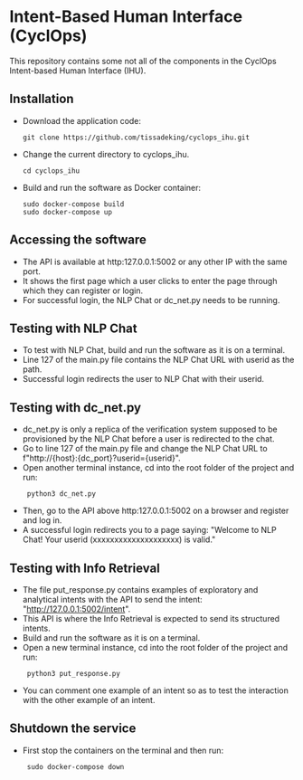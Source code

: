 # Intent-Based Human Interface (CyclOps)

This repository contains some not all of the components in the CyclOps Intent-based Human Interface (IHU).


## Installation

- Download the application code:
    ```
    git clone https://github.com/tissadeking/cyclops_ihu.git
    ```
- Change the current directory to cyclops_ihu.
    ```
    cd cyclops_ihu

- Build and run the software as Docker container:
    ```
    sudo docker-compose build
    sudo docker-compose up
    ```
## Accessing the software
- The API is available at http:127.0.0.1:5002 or any other IP with the same port.
- It shows the first page which a user clicks to enter the page through which they can register or login.
- For successful login, the NLP Chat or dc_net.py needs to be running. 

## Testing with NLP Chat
- To test with NLP Chat, build and run the software as it is on a terminal.
- Line 127 of the main.py file contains the NLP Chat URL with userid as the path.
- Successful login redirects the user to NLP Chat with their userid.

## Testing with dc_net.py
- dc_net.py is only a replica of the verification system supposed to be provisioned by the NLP Chat before a user is redirected to the chat.
- Go to line 127 of the main.py file and change the NLP Chat URL to f"http://{host}:{dc_port}?userid={userid}".
- Open another terminal instance, cd into the root folder of the project and run:
   ```
    python3 dc_net.py
- Then, go to the API above http:127.0.0.1:5002 on a browser and register and log in.
- A successful login redirects you to a page saying: "Welcome to NLP Chat! Your userid (xxxxxxxxxxxxxxxxxxxx) is valid."

## Testing with Info Retrieval
- The file put_response.py contains examples of exploratory and analytical intents with the API to send the intent: "http://127.0.0.1:5002/intent".
- This API is where the Info Retrieval is expected to send its structured intents.
- Build and run the software as it is on a terminal.
- Open a new terminal instance, cd into the root folder of the project and run:
   ```
    python3 put_response.py
- You can comment one example of an intent so as to test the interaction with the other example of an intent.

## Shutdown the service
- First stop the containers on the terminal and then run:
   ```
    sudo docker-compose down